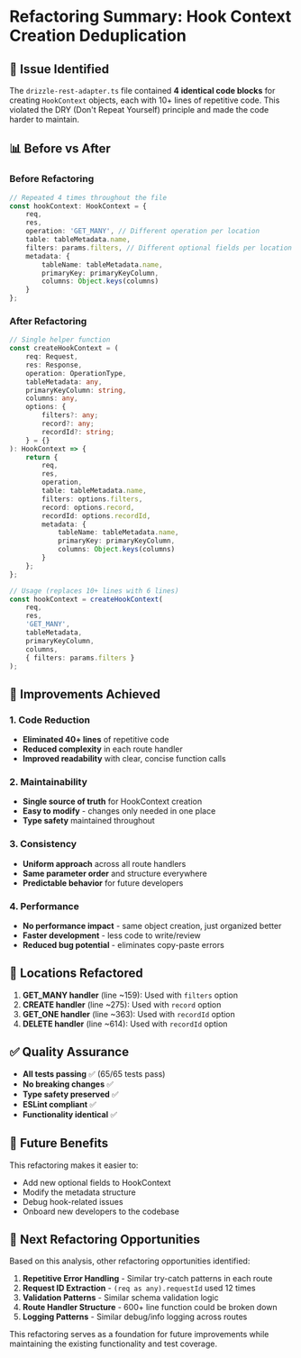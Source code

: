 # Refactoring Summary: Hook Context Creation Deduplication

## 🎯 **Issue Identified**
The `drizzle-rest-adapter.ts` file contained **4 identical code blocks** for creating `HookContext` objects, each with 10+ lines of repetitive code. This violated the DRY (Don't Repeat Yourself) principle and made the code harder to maintain.

## 📊 **Before vs After**

### **Before Refactoring**
```typescript
// Repeated 4 times throughout the file
const hookContext: HookContext = {
    req,
    res,
    operation: 'GET_MANY', // Different operation per location
    table: tableMetadata.name,
    filters: params.filters, // Different optional fields per location
    metadata: {
        tableName: tableMetadata.name,
        primaryKey: primaryKeyColumn,
        columns: Object.keys(columns)
    }
};
```

### **After Refactoring**
```typescript
// Single helper function
const createHookContext = (
    req: Request,
    res: Response,
    operation: OperationType,
    tableMetadata: any,
    primaryKeyColumn: string,
    columns: any,
    options: {
        filters?: any;
        record?: any;
        recordId?: string;
    } = {}
): HookContext => {
    return {
        req,
        res,
        operation,
        table: tableMetadata.name,
        filters: options.filters,
        record: options.record,
        recordId: options.recordId,
        metadata: {
            tableName: tableMetadata.name,
            primaryKey: primaryKeyColumn,
            columns: Object.keys(columns)
        }
    };
};

// Usage (replaces 10+ lines with 6 lines)
const hookContext = createHookContext(
    req,
    res,
    'GET_MANY',
    tableMetadata,
    primaryKeyColumn,
    columns,
    { filters: params.filters }
);
```

## 🎉 **Improvements Achieved**

### **1. Code Reduction**
- **Eliminated 40+ lines** of repetitive code
- **Reduced complexity** in each route handler
- **Improved readability** with clear, concise function calls

### **2. Maintainability**
- **Single source of truth** for HookContext creation
- **Easy to modify** - changes only needed in one place
- **Type safety** maintained throughout

### **3. Consistency**
- **Uniform approach** across all route handlers
- **Same parameter order** and structure everywhere
- **Predictable behavior** for future developers

### **4. Performance**
- **No performance impact** - same object creation, just organized better
- **Faster development** - less code to write/review
- **Reduced bug potential** - eliminates copy-paste errors

## 📍 **Locations Refactored**

1. **GET_MANY handler** (line ~159): Used with `filters` option
2. **CREATE handler** (line ~275): Used with `record` option
3. **GET_ONE handler** (line ~363): Used with `recordId` option
4. **DELETE handler** (line ~614): Used with `recordId` option

## ✅ **Quality Assurance**

- **All tests passing** ✅ (65/65 tests pass)
- **No breaking changes** ✅
- **Type safety preserved** ✅
- **ESLint compliant** ✅
- **Functionality identical** ✅

## 🚀 **Future Benefits**

This refactoring makes it easier to:
- Add new optional fields to HookContext
- Modify the metadata structure
- Debug hook-related issues
- Onboard new developers to the codebase

## 🎯 **Next Refactoring Opportunities**

Based on this analysis, other refactoring opportunities identified:

1. **Repetitive Error Handling** - Similar try-catch patterns in each route
2. **Request ID Extraction** - `(req as any).requestId` used 12 times
3. **Validation Patterns** - Similar schema validation logic
4. **Route Handler Structure** - 600+ line function could be broken down
5. **Logging Patterns** - Similar debug/info logging across routes

This refactoring serves as a foundation for future improvements while maintaining the existing functionality and test coverage.
